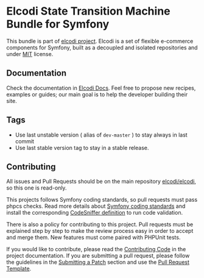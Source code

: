 Elcodi State Transition Machine Bundle for Symfony
===================================================

This bundle is part of [elcodi project](https://github.com/elcodi).
Elcodi is a set of flexible e-commerce components for Symfony, built as a
decoupled and isolated repositories and under
[MIT](http://opensource.org/licenses/MIT) license.

Documentation
-------------

Check the documentation in [Elcodi Docs](http://docs.elcodi.io). Feel free to
propose new recipes, examples or guides; our main goal is to help the developer
building their site.

Tags
----

* Use last unstable version ( alias of `dev-master` ) to stay always in last commit
* Use last stable version tag to stay in a stable release.

Contributing
------------

All issues and Pull Requests should be on the main repository
[elcodi/elcodi](https://github.com/elcodi/elcodi), so this one is read-only.

This projects follows Symfony coding standards, so pull requests must pass phpcs
checks. Read more details about
[Symfony coding standards](http://symfony.com/doc/current/contributing/code/standards.html)
and install the corresponding [CodeSniffer definition](https://github.com/escapestudios/Symfony2-coding-standard)
to run code validation.

There is also a policy for contributing to this project. Pull requests must
be explained step by step to make the review process easy in order to
accept and merge them. New features must come paired with PHPUnit tests.

If you would like to contribute, please read the [Contributing Code][1] in the project
documentation. If you are submitting a pull request, please follow the guidelines
in the [Submitting a Patch][2] section and use the [Pull Request Template][3].

[1]: http://symfony.com/doc/current/contributing/code/index.html
[2]: http://symfony.com/doc/current/contributing/code/patches.html#check-list
[3]: http://symfony.com/doc/current/contributing/code/patches.html#make-a-pull-request
